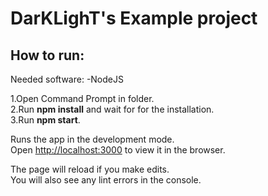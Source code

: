 # DarKLighT's Example project


## How to run:

Needed software:
-NodeJS

1.Open Command Prompt in folder. \
2.Run **npm install** and wait for for the installation. \
3.Run **npm start**.

Runs the app in the development mode.\
Open [http://localhost:3000](http://localhost:3000) to view it in the browser.

The page will reload if you make edits.\
You will also see any lint errors in the console.


